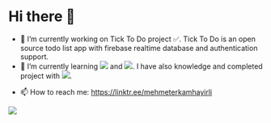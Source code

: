 # Hi there 👋

- 🔭 I’m currently working on Tick To Do project :white_check_mark:. Tick To Do is an open source todo list app with firebase realtime database and authentication support.
- 🌱 I’m currently learning ![](https://img.shields.io/badge/Flutter-blue?logo=flutter) and ![](https://img.shields.io/badge/Dart-grey?logo=dart). I have also knowledge and completed project with ![](https://img.shields.io/badge/Unity-black?logo=unity).
<!-- 👯 I’m looking to collaborate on ...
- 🤔 I’m looking for help with ...
- 💬 Ask me about ...-->
- 📫 How to reach me: https://linktr.ee/mehmeterkamhayirli

![](https://komarev.com/ghpvc/?username=MehmetErkam)
